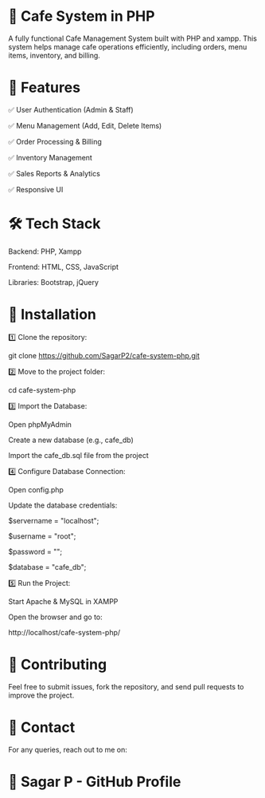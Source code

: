 # 📌 Cafe System in PHP

A fully functional Cafe Management System built with PHP and xampp. This system helps manage cafe operations efficiently, including orders, menu items, inventory, and billing.

# 🚀 Features

✅ User Authentication (Admin & Staff)

✅ Menu Management (Add, Edit, Delete Items)

✅ Order Processing & Billing

✅ Inventory Management

✅ Sales Reports & Analytics

✅ Responsive UI

# 🛠 Tech Stack

Backend: PHP, Xampp

Frontend: HTML, CSS, JavaScript

Libraries: Bootstrap, jQuery

# 📌 Installation

1️⃣ Clone the repository:

git clone https://github.com/SagarP2/cafe-system-php.git

2️⃣ Move to the project folder:

cd cafe-system-php

3️⃣ Import the Database:

Open phpMyAdmin

Create a new database (e.g., cafe_db)

Import the cafe_db.sql file from the project

4️⃣ Configure Database Connection:

Open config.php

Update the database credentials:

$servername = "localhost";

$username = "root";

$password = "";

$database = "cafe_db";

5️⃣ Run the Project:

Start Apache & MySQL in XAMPP

Open the browser and go to:

http://localhost/cafe-system-php/

# 🤝 Contributing

Feel free to submit issues, fork the repository, and send pull requests to improve the project.

# 📧 Contact

For any queries, reach out to me on:

# 📩 Sagar P - GitHub Profile
